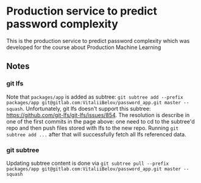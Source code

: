 # Production service to predict password complexity

This is the production service to predict password complexity which was developed for the course about Production Machine Learning

## Notes

### git lfs

Note that `packages/app` is added as subtree: `git subtree add --prefix packages/app git@gitlab.com:VitaliiBelov/password_app.git master --squash`.
Unfortunately, git lfs doesn't support this subtree: https://github.com/git-lfs/git-lfs/issues/854.
The resolution is describe in one of the first commits in the page above: one need to cd to the subtree'd repo and then push files stored with lfs to the new repo. Running `git subtree add ...` after that will successfully fetch all lfs referenced data.

### git subtree

Updating subtree content is done via `git subtree pull --prefix packages/app git@gitlab.com:VitaliiBelov/password_app.git master --squash`